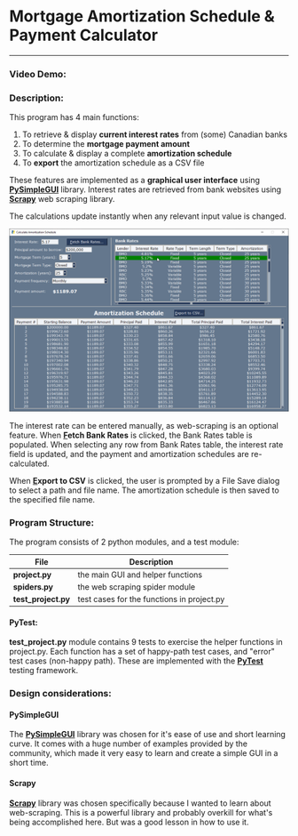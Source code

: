 # Mortgage Amortization Schedule & Payment Calculator

----

### Video Demo:  <URL HERE>


### Description:

This program has 4 main functions:

1. To retrieve & display **current interest rates** from (some) Canadian banks
2. To determine the **mortgage payment amount**
3. To calculate & display a complete **amortization schedule**
4. To **export** the amortization schedule as a CSV file


These features are implemented as a **graphical user interface** using [**PySimpleGUI**](https://www.pysimplegui.org/) library. Interest rates are retrieved from bank websites using [**Scrapy**](https://scrapy.org/) web scraping library.

The calculations update instantly when any relevant input value is changed.

![Main screen](screen1.png)

The interest rate can be entered manually, as web-scraping is an optional feature. When **<u>F</u>etch Bank Rates** is clicked, the Bank Rates table is populated. When selecting any row from Bank Rates table, the interest rate field is updated, and the payment and amortization schedules are re-calculated.

When **<u>E</u>xport to CSV** is clicked, the user is prompted by a File Save dialog to select a path and file name. The amortization schedule is then saved to the specified file name.


### Program Structure:

The program consists of 2 python modules, and a test module:

| File                | Description |
| ------------------- | ----------- |
| **project.py**      | the main GUI and helper functions |
| **spiders.py**      | the web scraping spider module |
| **test_project.py** | test cases for the functions in project.py |


#### PyTest:

**test_project.py** module contains 9 tests to exercise the helper functions in project.py. Each function has a set of happy-path test cases, and "error" test cases (non-happy path). These are implemented with the [**PyTest**](https://docs.pytest.org/) testing framework.


### Design considerations:

#### PySimpleGUI

The [**PySimpleGUI**](https://www.pysimplegui.org/) library was chosen for it's ease of use and short learning curve. It comes with a huge number of examples provided by the community, which made it very easy to learn and create a simple GUI in a short time.


#### Scrapy

[**Scrapy**](https://scrapy.org/) library was chosen specifically because I wanted to learn about web-scraping. This is a powerful library and probably overkill for what's being accomplished here.  But was a good lesson in how to use it.